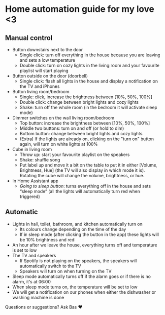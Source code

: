 # Home automation guide for my love <3

## Manual control
* Button downstairs next to the door
    * Single click: turn off everything in the house because you are leaving and sets a low temperature
    * Double click: turn on cozy lights in the living room and your favourite playlist will start playing
* Button outside on the door (doorbell)
    * Single click: flash all lights in the house and display a notification on the TV and iPhones
* Button living room/bedroom
    * Single: click, increase the brightness between [10%, 50%, 100%]
    * Double click: change between bright lights and cozy lights
    * Shake: turn off the whole room (in the bedroom it will activate sleep mode)
* Dimmer switches on the wall living room/bedroom
    * Top button: increase the brightness between [10%, 50%, 100%]
    * Middle two buttons: turn on and off (or hold to dim)
    * Bottom button: change between bright lights and cozy lights
    * (Extra) If the lights are already on, clicking on the "turn on" button again, will turn on white lights at 100%
* Cube in living room
    * Throw up: start your favourite playlist on the speakers
    * Shake: shuffle song
    * Put label up and move it a bit on the table to put it in either [Volume, Brightness, Hue] (the TV will also display in which mode it is). Rotating the cube will change the volume, brightness, or hue.
* In Home Assistant app
    * *Going to sleep button*: turns everything off in the house and sets “sleep mode” (all the lights will automatically turn red when triggered)

## Automatic
* Lights in hall, toilet, bathroom, and kitchen automatically turn on
    * Its colours change depending on the time of the day
    * If in sleep mode (after clicking the button in the app) these lights will be 10% brightness and red
* An hour after we leave the house, everything turns off and temperature is set to low
* The TV and speakers
    * If Spotify is not playing on the speakers, the speakers will automatically switch to the TV
    * Speakers will turn on when turning on the TV
* Sleep mode automatically turns off if the alarm goes or if there is no alarm, it's at 06:00
* When sleep mode turns on, the temperature will be set to low
* We will get a notification on our phones when either the dishwasher or washing machine is done

Questions or suggestions? Ask Bas ❤️
